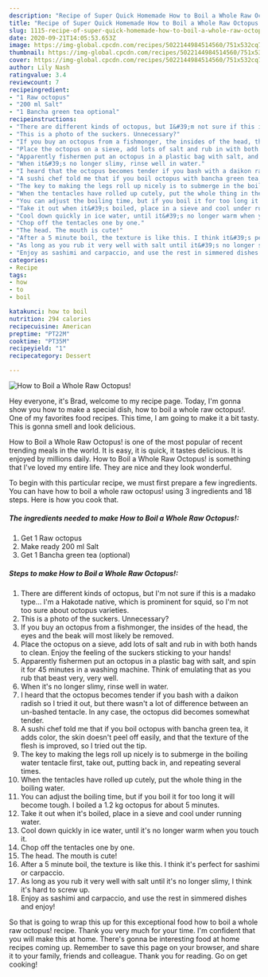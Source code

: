```yaml
---
description: "Recipe of Super Quick Homemade How to Boil a Whole Raw Octopus!"
title: "Recipe of Super Quick Homemade How to Boil a Whole Raw Octopus!"
slug: 1115-recipe-of-super-quick-homemade-how-to-boil-a-whole-raw-octopus
date: 2020-09-21T14:05:53.653Z
image: https://img-global.cpcdn.com/recipes/5022144984514560/751x532cq70/how-to-boil-a-whole-raw-octopus-recipe-main-photo.jpg
thumbnail: https://img-global.cpcdn.com/recipes/5022144984514560/751x532cq70/how-to-boil-a-whole-raw-octopus-recipe-main-photo.jpg
cover: https://img-global.cpcdn.com/recipes/5022144984514560/751x532cq70/how-to-boil-a-whole-raw-octopus-recipe-main-photo.jpg
author: Lily Nash
ratingvalue: 3.4
reviewcount: 7
recipeingredient:
- "1 Raw octopus"
- "200 ml Salt"
- "1 Bancha green tea optional"
recipeinstructions:
- "There are different kinds of octopus, but I&#39;m not sure if this is a madako type... I&#39;m a Hakotade native, which is prominent for squid, so I&#39;m not too sure about octopus varieties."
- "This is a photo of the suckers. Unnecessary?"
- "If you buy an octopus from a fishmonger, the insides of the head, the eyes and the beak will most likely be removed."
- "Place the octopus on a sieve, add lots of salt and rub in with both hands to clean. Enjoy the feeling of the suckers sticking to your hands!"
- "Apparently fishermen put an octopus in a plastic bag with salt, and spin it for 45 minutes in a washing machine. Think of emulating that as you rub that beast very, very well."
- "When it&#39;s no longer slimy, rinse well in water."
- "I heard that the octopus becomes tender if you bash with a daikon radish so I tried it out, but there wasn&#39;t a lot of difference between an un-bashed tentacle. In any case, the octopus did becomes somewhat tender."
- "A sushi chef told me that if you boil octopus with bancha green tea, it adds color, the skin doesn&#39;t peel off easily, and that the texture of the flesh is improved, so I tried out the tip."
- "The key to making the legs roll up nicely is to submerge in the boiling water tentacle first, take out, putting back in, and repeating several times."
- "When the tentacles have rolled up cutely, put the whole thing in the boiling water."
- "You can adjust the boiling time, but if you boil it for too long it will become tough. I boiled a 1.2 kg octopus for about 5 minutes."
- "Take it out when it&#39;s boiled, place in a sieve and cool under running water."
- "Cool down quickly in ice water, until it&#39;s no longer warm when you touch it."
- "Chop off the tentacles one by one."
- "The head. The mouth is cute!"
- "After a 5 minute boil, the texture is like this. I think it&#39;s perfect for sashimi or carpaccio."
- "As long as you rub it very well with salt until it&#39;s no longer slimy, I think it&#39;s hard to screw up."
- "Enjoy as sashimi and carpaccio, and use the rest in simmered dishes and enjoy!"
categories:
- Recipe
tags:
- how
- to
- boil

katakunci: how to boil 
nutrition: 294 calories
recipecuisine: American
preptime: "PT22M"
cooktime: "PT35M"
recipeyield: "1"
recipecategory: Dessert

---
```



![How to Boil a Whole Raw Octopus!](https://img-global.cpcdn.com/recipes/5022144984514560/751x532cq70/how-to-boil-a-whole-raw-octopus-recipe-main-photo.jpg)

Hey everyone, it's Brad, welcome to my recipe page. Today, I'm gonna show you how to make a special dish, how to boil a whole raw octopus!. One of my favorites food recipes. This time, I am going to make it a bit tasty. This is gonna smell and look delicious.



How to Boil a Whole Raw Octopus! is one of the most popular of recent trending meals in the world. It is easy, it is quick, it tastes delicious. It is enjoyed by millions daily. How to Boil a Whole Raw Octopus! is something that I've loved my entire life. They are nice and they look wonderful.


To begin with this particular recipe, we must first prepare a few ingredients. You can have how to boil a whole raw octopus! using 3 ingredients and 18 steps. Here is how you cook that.

<!--inarticleads1-->

##### The ingredients needed to make How to Boil a Whole Raw Octopus!:

1. Get 1 Raw octopus
1. Make ready 200 ml Salt
1. Get 1 Bancha green tea (optional)




<!--inarticleads2-->

##### Steps to make How to Boil a Whole Raw Octopus!:

1. There are different kinds of octopus, but I&#39;m not sure if this is a madako type... I&#39;m a Hakotade native, which is prominent for squid, so I&#39;m not too sure about octopus varieties.
1. This is a photo of the suckers. Unnecessary?
1. If you buy an octopus from a fishmonger, the insides of the head, the eyes and the beak will most likely be removed.
1. Place the octopus on a sieve, add lots of salt and rub in with both hands to clean. Enjoy the feeling of the suckers sticking to your hands!
1. Apparently fishermen put an octopus in a plastic bag with salt, and spin it for 45 minutes in a washing machine. Think of emulating that as you rub that beast very, very well.
1. When it&#39;s no longer slimy, rinse well in water.
1. I heard that the octopus becomes tender if you bash with a daikon radish so I tried it out, but there wasn&#39;t a lot of difference between an un-bashed tentacle. In any case, the octopus did becomes somewhat tender.
1. A sushi chef told me that if you boil octopus with bancha green tea, it adds color, the skin doesn&#39;t peel off easily, and that the texture of the flesh is improved, so I tried out the tip.
1. The key to making the legs roll up nicely is to submerge in the boiling water tentacle first, take out, putting back in, and repeating several times.
1. When the tentacles have rolled up cutely, put the whole thing in the boiling water.
1. You can adjust the boiling time, but if you boil it for too long it will become tough. I boiled a 1.2 kg octopus for about 5 minutes.
1. Take it out when it&#39;s boiled, place in a sieve and cool under running water.
1. Cool down quickly in ice water, until it&#39;s no longer warm when you touch it.
1. Chop off the tentacles one by one.
1. The head. The mouth is cute!
1. After a 5 minute boil, the texture is like this. I think it&#39;s perfect for sashimi or carpaccio.
1. As long as you rub it very well with salt until it&#39;s no longer slimy, I think it&#39;s hard to screw up.
1. Enjoy as sashimi and carpaccio, and use the rest in simmered dishes and enjoy!




So that is going to wrap this up for this exceptional food how to boil a whole raw octopus! recipe. Thank you very much for your time. I'm confident that you will make this at home. There's gonna be interesting food at home recipes coming up. Remember to save this page on your browser, and share it to your family, friends and colleague. Thank you for reading. Go on get cooking!
